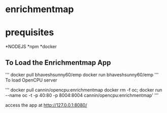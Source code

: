# enrichmentmap

# prequisites

*NODEJS
*npm
*docker


## To Load the Enrichmentmap App

'''
docker pull bhaveshsunny60/emp
docker run bhaveshsunny60/emp
'''
To load OpenCPU server

'''
docker pull cannin/opencpu:enrichmentmap
docker rm -f oc; docker run --name oc -t -p 40:80 -p 8004:8004 cannin/opencpu:enrichmentmap'
'''

access the app at http://127.0.0.1:8080/

